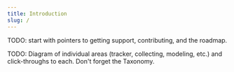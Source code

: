 ```yaml
---
title: Introduction
slug: /
---
```


TODO: start with pointers to getting support, contributing, and the roadmap.

TODO: Diagram of individual areas (tracker, collecting, modeling, etc.) and click-throughs to each. Don't 
forget the Taxonomy.
